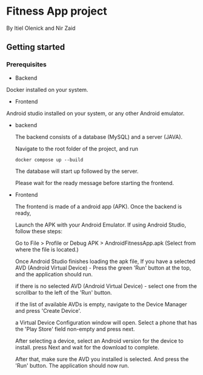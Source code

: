 # Fitness App project

By Itiel Olenick and Nir Zaid

## Getting started

### Prerequisites

- Backend

Docker installed on your system.

- Frontend

Android studio installed on your system, or any other Android emulator. 

- backend

  The backend consists of a database (MySQL) and a server (JAVA).

  Navigate to the root folder of the project, and run

  ```
  docker compose up --build
  ```

  The database will start up followed by the server.

  Please wait for the ready message before starting the frontend.

- Frontend

  The frontend is made of a android app (APK). Once the backend is ready,

  Launch the APK with your Android Emulator. If using Android Studio, follow these steps:
  
  Go to File > Profile or Debug APK > AndroidFitnessApp.apk (Select from where the file is located.)

  Once Android Studio finishes loading the apk file, If you have a selected AVD (Android Virtual Device) - Press the green 'Run' button at the top, and the application should run.

  if there is no selected AVD (Android Virtual Device) - select one from the scrollbar to the left of the 'Run' button.

  if the list of available AVDs is empty, navigate to the Device Manager and press 'Create Device'.

  a Virtual Device Configuration window will open. Select a phone that has the 'Play Store' field non-empty and press next.

  After selecting a device, select an Android version for the device to install. press Next and wait for the download to complete.

  After that, make sure the AVD you installed is selected. And press the 'Run' button. The application should now run.



